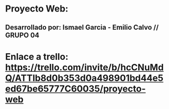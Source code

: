 # Proyecto Web: 
## Desarrollado por: Ismael Garcia - Emilio Calvo // GRUPO 04
# Enlace a trello: https://trello.com/invite/b/hcCNuMdQ/ATTIb8d0b353d0a498901bd44e5ed67be65777C60035/proyecto-web
